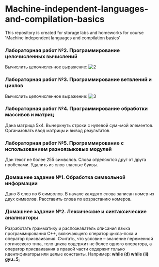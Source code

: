 # Machine-independent-languages-and-compilation-basics
This repository is created for storage labs and homeworks for course 'Machine independent languages and compilation basics'

### **Лабораторная работ №2. Программирование целочисленных вычислений**
Вычислить целочисленное выражение:
![2](https://user-images.githubusercontent.com/55802440/228671327-81bb6ce1-27e5-4ef3-b4af-4b789fc61573.png)

### **Лабораторная работ №3. Программирование ветвлений и циклов**
Вычислить целочисленное выражение:
![3](https://user-images.githubusercontent.com/55802440/228671610-ad9195be-2960-4bf1-8add-ab1e143de7c6.png)

### **Лабораторная работ №4. Программирование обработки массивов и матриц**
Дана матрица 5х4. Вычеркнуть строки с нулевой сум¬мой элементов. Организовать ввод матрицы и вывод результатов.

### **Лабораторная работ №5. Программирование с использованием разноязыковых модулей**
Дан текст не более 255 символов. Слова отделяются друг от друга пробелами. Удалить из слов гласные буквы.

### **Домашнее задание №1. Обработка символьной информации**
Дано 8 слов по 6 символов. В начале каждого слова записан номер из двух символов. Расставить слова по возрастанию номеров.

### **Домашнее задание №2. Лексические и синтаксические анализаторы**
Разработать грамматику и распознаватель описания языка программирования C++, включающего оператор цикла-пока и оператор присваивания. Считать, что условие – значение переменной логического типа, тело цикла содержит не более одного оператора, а оператор присваивания в правой части содержит только идентификаторы или целые константы. Например:
**while (d) while (ii) gyu=5;**
